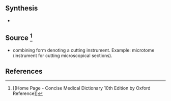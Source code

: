 ## Synthesis
- 
## Source [^1]
- combining form denoting a cutting instrument. Example: microtome (instrument for cutting microscopical sections).
## References

[^1]: [[Home Page - Concise Medical Dictionary 10th Edition by Oxford Reference]]